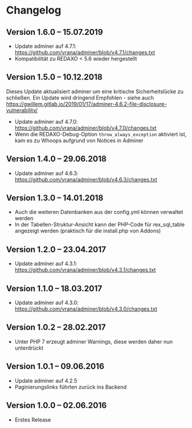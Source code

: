 Changelog
=========

Version 1.6.0 – 15.07.2019
--------------------------

* Update adminer auf 4.7.1: https://github.com/vrana/adminer/blob/v4.7.1/changes.txt
* Kompatibilität zu REDAXO < 5.6 wieder hergestellt


Version 1.5.0 – 10.12.2018
--------------------------

Dieses Update aktualisiert adminer um eine kritische Sicherheitslücke zu schließen.
Ein Update wird dringend Empfohlen - siehe auch https://gwillem.gitlab.io/2019/01/17/adminer-4.6.2-file-disclosure-vulnerability/

* Update adminer auf 4.7.0: https://github.com/vrana/adminer/blob/v4.7.0/changes.txt
* Wenn die REDAXO-Debug-Option `throw_always_exception` aktiviert ist, kam es zu Whoops aufgrund von Notices in Adminer


Version 1.4.0 – 29.06.2018
--------------------------

* Update adminer auf 4.6.3: https://github.com/vrana/adminer/blob/v4.6.3/changes.txt


Version 1.3.0 – 14.01.2018
--------------------------

* Auch die weiteren Datenbanken aus der config.yml können verwaltet werden
* In der Tabellen-Struktur-Ansicht kann der PHP-Code für rex_sql_table angezeigt werden (praktisch für die install.php von Addons)


Version 1.2.0 – 23.04.2017
--------------------------

* Update adminer auf 4.3.1: https://github.com/vrana/adminer/blob/v4.3.1/changes.txt


Version 1.1.0 – 18.03.2017
--------------------------

* Update adminer auf 4.3.0: https://github.com/vrana/adminer/blob/v4.3.0/changes.txt


Version 1.0.2 – 28.02.2017
--------------------------

* Unter PHP 7 erzeugt adminer Warnings, diese werden daher nun unterdrückt


Version 1.0.1 – 09.06.2016
--------------------------

* Update adminer auf 4.2.5
* Paginierungslinks führten zurück ins Backend


Version 1.0.0 – 02.06.2016
--------------------------

* Erstes Release
